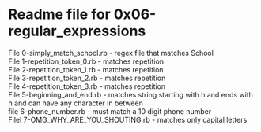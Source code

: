 # Readme file for 0x06-regular_expressions  

File 0-simply_match_school.rb - regex file that matches School  
File 1-repetition_token_0.rb - matches repetition  
File 2-repetition_token_1.rb - matches repetition  
File 3-repetition_token_2.rb - matches repetition  
File 4-repetition_token_3.rb - matches repetition  
File 5-beginning_and_end.rb - matches string starting with h and ends with n and can have any character in between  
file 6-phone_number.rb - must match a 10 digit phone number  
Filel 7-OMG_WHY_ARE_YOU_SHOUTING.rb - matches only capital letters
